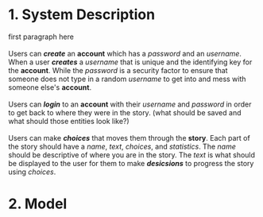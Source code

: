 # 1. System Description
first paragraph here\
\
Users can **_create_** an **account** which has a _password_ and an _username_. When a user **_creates_** a _username_ that is unique and the identifying key for the **account**. While the _password_ is a security factor to ensure that someone does not type in a random _username_ to get into and mess with someone else's **account**.\
\
Users can **_login_** to an **account** with their _username_ and _password_ in order to get back to where they were in the story. (what should be saved and what should those entities look like?)\
\
Users can make **_choices_** that moves them through the **story**. Each part of the story should have a _name_, _text_, _choices_, and _statistics_. The _name_ should be descriptive of where you are in the story. The _text_ is what should be displayed to the user for them to make _**desicsions**_ to progress the story using _choices_.

# 2. Model
